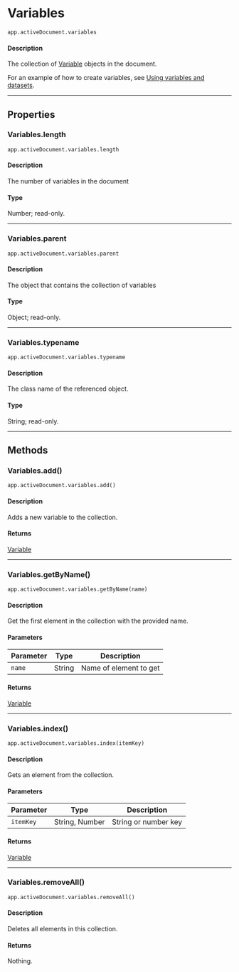 # Variables

`app.activeDocument.variables`

#### Description

The collection of [Variable](./Variable.md) objects in the document.

For an example of how to create variables, see [Using variables and datasets](Dataset.md#using-variables-and-datasets).

---

## Properties

### Variables.length

`app.activeDocument.variables.length`

#### Description

The number of variables in the document

#### Type

Number; read-only.

---

### Variables.parent

`app.activeDocument.variables.parent`

#### Description

The object that contains the collection of variables

#### Type

Object; read-only.

---

### Variables.typename

`app.activeDocument.variables.typename`

#### Description

The class name of the referenced object.

#### Type

String; read-only.

---

## Methods

### Variables.add()

`app.activeDocument.variables.add()`

#### Description

Adds a new variable to the collection.

#### Returns

[Variable](./Variable.md)

---

### Variables.getByName()

`app.activeDocument.variables.getByName(name)`

#### Description

Get the first element in the collection with the provided name.

#### Parameters

| Parameter |  Type  |      Description       |
| --------- | ------ | ---------------------- |
| `name`    | String | Name of element to get |

#### Returns

[Variable](./Variable.md)

---

### Variables.index()

`app.activeDocument.variables.index(itemKey)`

#### Description

Gets an element from the collection.

#### Parameters

| Parameter |      Type      |     Description      |
| --------- | -------------- | -------------------- |
| `itemKey` | String, Number | String or number key |

#### Returns

[Variable](./Variable.md)

---

### Variables.removeAll()

`app.activeDocument.variables.removeAll()`

#### Description

Deletes all elements in this collection.

#### Returns

Nothing.
